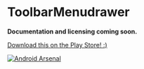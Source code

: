 ToolbarMenudrawer
=================

**Documentation and licensing coming soon.**

[Download this on the Play Store! :)](https://play.google.com/store/apps/details?id=com.kyler.ToolbarMenudrawer)

[![Android Arsenal](https://img.shields.io/badge/Android%20Arsenal-ToolbarMenudrawer-brightgreen.svg?style=flat)](https://android-arsenal.com/details/3/1087)
